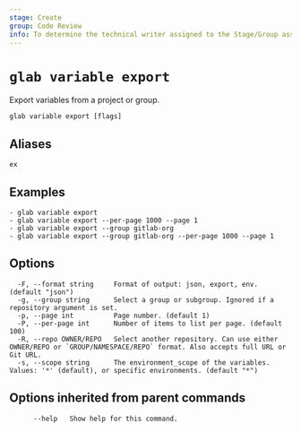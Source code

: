 ```yaml
---
stage: Create
group: Code Review
info: To determine the technical writer assigned to the Stage/Group associated with this page, see https://about.gitlab.com/handbook/product/ux/technical-writing/#assignments
---
```


<!--
This documentation is auto generated by a script.
Please do not edit this file directly. Run `make gen-docs` instead.
-->

# `glab variable export`

Export variables from a project or group.

```plaintext
glab variable export [flags]
```

## Aliases

```plaintext
ex
```

## Examples

```plaintext
- glab variable export
- glab variable export --per-page 1000 --page 1
- glab variable export --group gitlab-org
- glab variable export --group gitlab-org --per-page 1000 --page 1

```

## Options

```plaintext
  -F, --format string     Format of output: json, export, env. (default "json")
  -g, --group string      Select a group or subgroup. Ignored if a repository argument is set.
  -p, --page int          Page number. (default 1)
  -P, --per-page int      Number of items to list per page. (default 100)
  -R, --repo OWNER/REPO   Select another repository. Can use either OWNER/REPO or `GROUP/NAMESPACE/REPO` format. Also accepts full URL or Git URL.
  -s, --scope string      The environment_scope of the variables. Values: '*' (default), or specific environments. (default "*")
```

## Options inherited from parent commands

```plaintext
      --help   Show help for this command.
```

